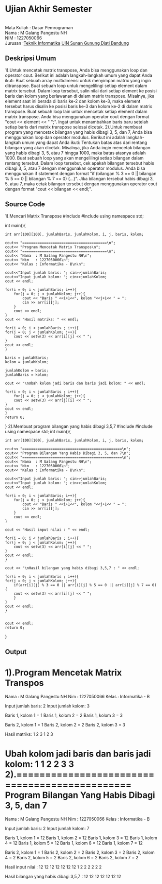 # Ujian Akhir Semester 
<br>Mata Kuliah 	: Dasar Pemrograman
<br> Nama		: M Galang Pangestu NH
<br>NIM		: 1227050066
<br>Jurusan		:[Teknik Informatika](http://if.uinsgd.ac.id/) [UIN Sunan Gunung Djati Bandung](https://uinsgd.ac.id/) 

## Deskripsi Umum
1).Untuk mencetak matrix transpose, Anda bisa menggunakan loop dan operator cout. Berikut ini adalah langkah-langkah umum yang dapat Anda ikuti:
Buat sebuah array multidimensi untuk menyimpan matrix yang ingin ditranspose.
Buat sebuah loop untuk mengelilingi setiap element dalam matrix tersebut.
Dalam loop tersebut, salin nilai dari setiap element ke posisi baris dan kolom yang berlawanan di dalam matrix transpose. Misalnya, jika element saat ini berada di baris ke-2 dan kolom ke-3, maka element tersebut harus disalin ke posisi baris ke-3 dan kolom ke-2 di dalam matrix transpose.
Buat sebuah loop lain untuk mencetak setiap element dalam matrix transpose. Anda bisa menggunakan operator cout dengan format "cout << element << " ";". Ingat untuk menambahkan baris baru setelah setiap baris dari matrix transpose selesai dicetak.
2).Untuk membuat program yang mencetak bilangan yang habis dibagi 3, 5, dan 7, Anda bisa menggunakan loop dan operator modulus. Berikut ini adalah langkah-langkah umum yang dapat Anda ikuti:
Tentukan batas atas dari rentang bilangan yang akan dicetak. Misalnya, jika Anda ingin mencetak bilangan yang habis dibagi 3, 5, atau 7 hingga 1000, maka batas atasnya adalah 1000.
Buat sebuah loop yang akan mengelilingi setiap bilangan dalam rentang tersebut.
Dalam loop tersebut, cek apakah bilangan tersebut habis dibagi 3, 5, atau 7 dengan menggunakan operator modulus. Anda bisa menggunakan if statement dengan format "if (bilangan % 3 == 0 || bilangan % 5 == 0 || bilangan % 7 == 0) {...}".
Jika bilangan tersebut habis dibagi 3, 5, atau 7, maka cetak bilangan tersebut dengan menggunakan operator cout dengan format "cout << bilangan << endl;".
## Source Code
1).Mencari Matrix Transpose
#include<iostream>
#include<iomanip>
using namespace std;

int main(){
    
	int arr[100][100], jumlahBaris, jumlahKolom, i, j, baris, kolom;
	
	cout<< "=======================================\n";
	cout<< "Program Mencetak Matrix Transpos\n";
	cout<< "=======================================\n";
	cout<< "Nama  : M Galang Pangestu NH\n";
	cout<< "Nim   : 1227050066\n";
	cout<< "Kelas : Informatika - B\n\n";

    cout<<"Input jumlah baris: "; cin>>jumlahBaris;
    cout<<"Input jumlah kolom: "; cin>>jumlahKolom;
    cout << endl;

    for(i = 0; i < jumlahBaris; i++){
        for(j = 0; j < jumlahKolom; j++){
            cout << "Baris " <<i+1<<", kolom "<<j+1<< " = ";
            cin >> arr[i][j];
        }
        cout << endl;
    }
    cout << "Hasil matriks: " << endl;

    for(i = 0; i < jumlahBaris ; i++){
    for(j = 0; j < jumlahKolom; j++){
        cout << setw(3) << arr[i][j] << " ";
    }
    cout << endl;
    }

    baris = jumlahBaris;
    kolom = jumlahKolom;

    jumlahKolom = baris;
    jumlahBaris = kolom;

    cout << "\nUbah kolom jadi baris dan baris jadi kolom: " << endl;

    for(i = 0; i < jumlahBaris ; i++){
    	for(j = 0; j < jumlahKolom; j++){
        cout << setw(3) << arr[j][i] << " ";
    }
    cout << endl;
    }
	return 0;
}
2).Membuat program bilangan yang habis dibagi 3,5,7
#include <iostream>
#include <iomanip>
using namespace std;
int main(){
    
	int arr[100][100], jumlahBaris, jumlahKolom, i, j, baris, kolom;
	
	cout<< "==============================================\n";
	cout<< "Program Bilangan Yang Habis Dibagi 3, 5, dan 7\n";
	cout<< "==============================================\n";
	cout<< "Nama  : M Galang Pangestu NH\n";
	cout<< "Nim   : 1227050066\n";
	cout<< "Kelas : Informatika - B\n\n";

    cout<<"Input jumlah baris: "; cin>>jumlahBaris;
    cout<<"Input jumlah kolom: "; cin>>jumlahKolom;
    cout << endl;

    for(i = 0; i < jumlahBaris; i++){
        for(j = 0; j < jumlahKolom; j++){
            cout << "Baris " <<i+1<<", kolom "<<j+1<< " = ";
            cin >> arr[i][j];
        }
        cout << endl;
    }

    cout << "Hasil input nilai : " << endl;

    for(i = 0; i < jumlahBaris ; i++){
    for(j = 0; j < jumlahKolom; j++){
        cout << setw(3) << arr[i][j] << " ";
    }
    cout << endl;
    }

    cout << "\nHasil bilangan yang habis dibagi 3,5,7 : " << endl;

    for(i = 0; i < jumlahBaris ; i++){
    for(j = 0; j < jumlahKolom; j++){
        if(arr[i][j] % 3 == 0 || arr[i][j] % 5 == 0 || arr[i][j] % 7 == 0){
        cout << setw(3) << arr[i][j] << " ";
        }
    }
    cout << endl;
    }

    
    cout << endl;
    return 0;
}
## Output
1).Program Mencetak Matrix Transpos
=======================================
Nama  : M Galang Pangestu NH
Nim   : 1227050066
Kelas : Informatika - B

Input jumlah baris: 2
Input jumlah kolom: 3

Baris 1, kolom 1 = 1
Baris 1, kolom 2 = 2
Baris 1, kolom 3 = 3

Baris 2, kolom 1 = 1
Baris 2, kolom 2 = 2
Baris 2, kolom 3 = 3

Hasil matriks:
  1   2   3
  1   2   3

Ubah kolom jadi baris dan baris jadi kolom:
  1   1
  2   2
  3   3
2).==============================================
Program Bilangan Yang Habis Dibagi 3, 5, dan 7
==============================================
Nama  : M Galang Pangestu NH
Nim   : 1227050066
Kelas : Informatika - B

Input jumlah baris: 2
Input jumlah kolom:
7

Baris 1, kolom 1 = 12
Baris 1, kolom 2 = 12
Baris 1, kolom 3 = 12
Baris 1, kolom 4 = 12
Baris 1, kolom 5 = 12
Baris 1, kolom 6 = 12
Baris 1, kolom 7 = 12

Baris 2, kolom 1 = 1
Baris 2, kolom 2 = 2
Baris 2, kolom 3 = 2
Baris 2, kolom 4 = 2
Baris 2, kolom 5 = 2
Baris 2, kolom 6 = 2
Baris 2, kolom 7 = 2

Hasil input nilai :
 12  12  12  12  12  12  12
  1   2   2   2   2   2   2

Hasil bilangan yang habis dibagi 3,5,7 :
 12  12  12  12  12  12  12
